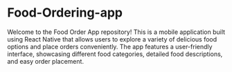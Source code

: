 # Food-Ordering-app
Welcome to the Food Order App repository! This is a mobile application built using React Native that allows users to explore a variety of delicious food options and place orders conveniently. The app features a user-friendly interface, showcasing different food categories, detailed food descriptions, and easy order placement.
